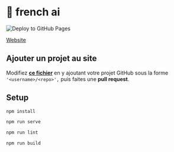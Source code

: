 # 🧠 french ai
![Deploy to GitHub Pages](https://github.com/aquadzn/website/workflows/Deploy%20to%20GitHub%20Pages/badge.svg)

[Website](https://aquadzn.github.io/website/)

## Ajouter un projet au site

Modifiez <a href="https://github.com/aquadzn/website/edit/master/src/projects.js" target="_blank"><strong>ce fichier</strong></a> en y ajoutant votre projet GitHub sous la forme `'<username>/<repo>',` puis faites une **pull request**.

## Setup

```bash
npm install

npm run serve

npm run lint

npm run build
```
